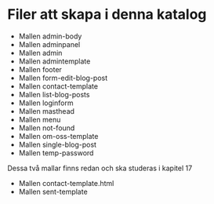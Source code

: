 # Filer att skapa i denna katalog

- Mallen admin-body
- Mallen adminpanel
- Mallen admin
- Mallen admintemplate
- Mallen footer
- Mallen form-edit-blog-post
- Mallen contact-template
- Mallen list-blog-posts
- Mallen loginform
- Mallen masthead
- Mallen menu
- Mallen not-found
- Mallen om-oss-template
- Mallen single-blog-post
- Mallen temp-password

Dessa två mallar finns redan och ska studeras i kapitel 17

- Mallen contact-template.html
- Mallen sent-template
